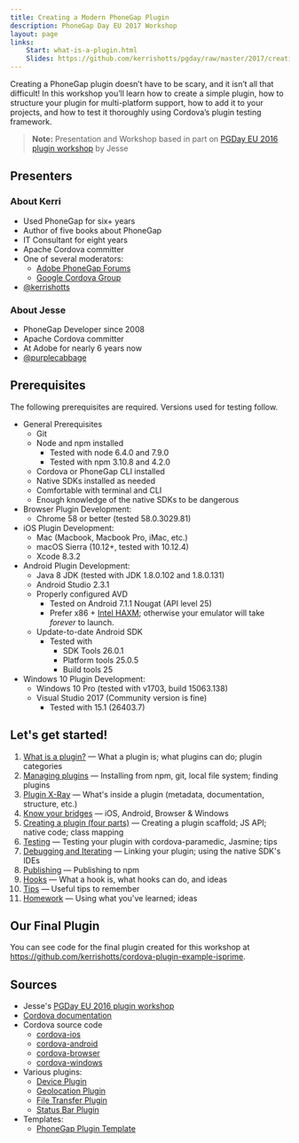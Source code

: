 ```yaml
---
title: Creating a Modern PhoneGap Plugin
description: PhoneGap Day EU 2017 Workshop
layout: page
links:
    Start: what-is-a-plugin.html
    Slides: https://github.com/kerrishotts/pgday/raw/master/2017/creating-a-modern-phonegap-plugin/presentation.pdf
---
```


Creating a PhoneGap plugin doesn’t have to be scary, and it isn’t all that difficult! In this workshop you’ll learn how to create a simple plugin, how to structure your plugin for multi-platform support, how to add it to your projects, and how to test it thoroughly using Cordova’s plugin testing framework.

> **Note:** Presentation and Workshop based in part on [PGDay EU 2016 plugin workshop](http://purplecabbage.github.io/slides/pgd16Plugins/index.html) by Jesse

## Presenters

### About Kerri

* Used PhoneGap for six+ years
* Author of five books about PhoneGap
* IT Consultant for eight years
* Apache Cordova committer
* One of several moderators:
    * [Adobe PhoneGap Forums](http://forums.adobe.com/community/phonegap)
    * [Google Cordova Group](https://groups.google.com/forum/#!forum/phonegap)
* [@kerrishotts](https://www.twitter.com/kerrishotts)

### About Jesse

* PhoneGap Developer since 2008
* Apache Cordova committer
* At Adobe for nearly 6 years now
* [@purplecabbage](https://www.twitter.com/purplecabbage)

## Prerequisites

The following prerequisites are required. Versions used for testing follow.

* General Prerequisites
    * Git
    * Node and npm installed
        * Tested with node 6.4.0 and 7.9.0
        * Tested with npm 3.10.8 and 4.2.0
    * Cordova or PhoneGap CLI installed
    * Native SDKs installed as needed
    * Comfortable with terminal and CLI
    * Enough knowledge of the native SDKs to be dangerous
* Browser Plugin Development:
    * Chrome 58 or better (tested 58.0.3029.81)
* iOS Plugin Development:
    * Mac (Macbook, Macbook Pro, iMac, etc.)
    * macOS Sierra (10.12+, tested with 10.12.4)
    * Xcode 8.3.2
* Android Plugin Development:
    * Java 8 JDK (tested with JDK 1.8.0.102 and 1.8.0.131)
    * Android Studio 2.3.1
    * Properly configured AVD
        * Tested on Android 7.1.1 Nougat (API level 25)
        * Prefer x86 + [Intel HAXM](https://software.intel.com/en-us/android/articles/intel-hardware-accelerated-execution-manager); otherwise your emulator will take _forever_ to launch.
    * Update-to-date Android SDK
        * Tested with
            * SDK Tools 26.0.1
            * Platform tools 25.0.5
            * Build tools 25
* Windows 10 Plugin Development:
    * Windows 10 Pro (tested with v1703, build 15063.138)
    * Visual Studio 2017 (Community version is fine)
        * Tested with 15.1 (26403.7)

## Let's get started!

1. [What is a plugin?](what-is-a-plugin.md) &mdash; What a plugin is; what plugins can do; plugin categories
2. [Managing plugins](managing-plugins.md) &mdash; Installing from npm, git, local file system; finding plugins
3. [Plugin X-Ray](plugin-x-ray.md) &mdash; What's inside a plugin (metadata, documentation, structure, etc.)
4. [Know your bridges](bridges.md) &mdash; iOS, Android, Browser &amp; Windows
5. [Creating a plugin (four parts)](creating.md) &mdash; Creating a plugin scaffold; JS API; native code; class mapping
6. [Testing](testing.md) &mdash; Testing your plugin with cordova-paramedic, Jasmine; tips
7. [Debugging and Iterating](debugging-and-iterating.md) &mdash; Linking your plugin; using the native SDK's IDEs
8. [Publishing](publishing.md) &mdash; Publishing to npm
9. [Hooks](hooks.md) &mdash; What a hook is, what hooks can do, and ideas
10. [Tips](tips.md) &mdash; Useful tips to remember
11. [Homework](homework.md) &mdash; Using what you've learned; ideas

## Our Final Plugin

You can see code for the final plugin created for this workshop at <https://github.com/kerrishotts/cordova-plugin-example-isprime>.

## Sources

* Jesse's [PGDay EU 2016 plugin workshop](http://purplecabbage.github.io/slides/pgd16Plugins/index.html)
* [Cordova documentation](https://cordova.apache.org/docs/en/latest/)
* Cordova source code
    * [cordova-ios](https://github.com/apache/cordova-ios)
    * [cordova-android](https://github.com/apache/cordova-android)
    * [cordova-browser](https://github.com/apache/cordova-browser)
    * [cordova-windows](https://github.com/apache/cordova-windows)
* Various plugins:
    * [Device Plugin](https://github.com/apache/cordova-plugin-device)
    * [Geolocation Plugin](https://github.com/apache/cordova-plugin-geolocation)
    * [File Transfer Plugin](https://github.com/apache/cordova-plugin-file-transfer)
    * [Status Bar Plugin](https://github.com/apache/cordova-plugin-statusbar)
* Templates:
    * [PhoneGap Plugin Template](https://github.com/phonegap/phonegap-plugin-template)